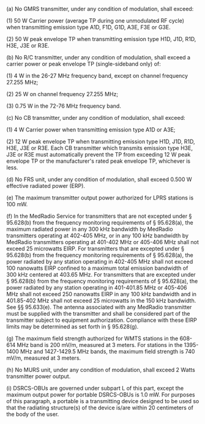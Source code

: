 (a) No GMRS transmitter, under any condition of modulation, shall exceed:

(1) 50 W Carrier power (average TP during one unmodulated RF cycle) when transmitting emission type A1D, F1D, G1D, A3E, F3E or G3E.

(2) 50 W peak envelope TP when transmitting emission type H1D, J1D, R1D, H3E, J3E or R3E.

(b) No R/C transmitter, under any condition of modulation, shall exceed a carrier power or peak envelope TP (single-sideband only) of:

(1) 4 W in the 26-27 MHz frequency band, except on channel frequency 27.255 MHz;

(2) 25 W on channel frequency 27.255 MHz;

(3) 0.75 W in the 72-76 MHz frequency band.

(c) No CB transmitter, under any condition of modulation, shall exceed:

(1) 4 W Carrier power when transmitting emission type A1D or A3E;

(2) 12 W peak envelope TP when transmitting emission type H1D, J1D, R1D, H3E, J3E or R3E. Each CB transmitter which transmits emission type H3E, J3E or R3E must automatically prevent the TP from exceeding 12 W peak envelope TP or the manufacturer's rated peak envelope TP, whichever is less.
                                    

(d) No FRS unit, under any condition of modulation, shall exceed 0.500 W effective radiated power (ERP).

(e) The maximum transmitter output power authorized for LPRS stations is 100 mW.

(f) In the MedRadio Service for transmitters that are not excepted under § 95.628(b) from the frequency monitoring requirements of § 95.628(a), the maximum radiated power in any 300 kHz bandwidth by MedRadio transmitters operating at 402-405 MHz, or in any 100 kHz bandwidth by MedRadio transmitters operating at 401-402 MHz or 405-406 MHz shall not exceed 25 microwatts EIRP. For transmitters that are excepted under § 95.628(b) from the frequency monitoring requirements of § 95.628(a), the power radiated by any station operating in 402-405 MHz shall not exceed 100 nanowatts EIRP confined to a maximum total emission bandwidth of 300 kHz centered at 403.65 MHz. For transmitters that are excepted under § 95.628(b) from the frequency monitoring requirements of § 95.628(a), the power radiated by any station operating in 401-401.85 MHz or 405-406 MHz shall not exceed 250 nanowatts EIRP in any 100 kHz bandwidth and in 401.85-402 MHz shall not exceed 25 microwatts in the 150 kHz bandwidth. See §§ 95.633(e). The antenna associated with any MedRadio transmitter must be supplied with the transmitter and shall be considered part of the transmitter subject to equipment authorization. Compliance with these EIRP limits may be determined as set forth in § 95.628(g).

(g) The maximum field strength authorized for WMTS stations in the 608-614 MHz band is 200 mV/m, measured at 3 meters. For stations in the 1395-1400 MHz and 1427-1429.5 MHz bands, the maximum field strength is 740 mV/m, measured at 3 meters.

(h) No MURS unit, under any condition of modulation, shall exceed 2 Watts transmitter power output.

(i) DSRCS-OBUs are governed under subpart L of this part, except the maximum output power for portable DSRCS-OBUs is 1.0 mW. For purposes of this paragraph, a portable is a transmitting device designed to be used so that the radiating structure(s) of the device is/are within 20 centimeters of the body of the user.

